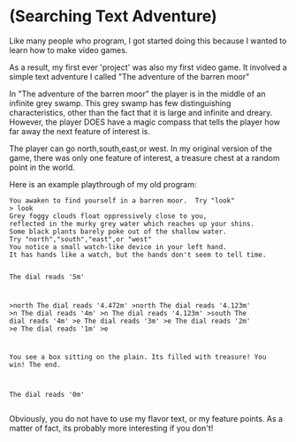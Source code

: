 # (Searching Text Adventure)
<div class="md"><p>Like many people who program, I got started doing this because I wanted to learn how to make video games.  </p>
<p>As a result, my first ever 'project' was also my first video game.  It involved a simple text adventure I called "The adventure of the barren moor"</p>
<p>In "The adventure of the barren moor" the player is in the middle of an infinite grey swamp.  This grey swamp has few distinguishing characteristics, other 
than the fact that it is large and infinite and dreary.  However, the player DOES have a magic compass that tells the player how far away the next feature of interest is.</p>
<p>The player can go north,south,east,or west.  In my original version of the game, there was only one feature of interest, a treasure chest at a random point in the world.  </p>
<p>Here is an example playthrough of my old program:</p>
<pre><code>You awaken to find yourself in a barren moor.  Try "look"
&gt; look
Grey foggy clouds float oppressively close to you, 
reflected in the murky grey water which reaches up your shins.
Some black plants barely poke out of the shallow water.
Try "north","south","east",or "west"
You notice a small watch-like device in your left hand.  
It has hands like a watch, but the hands don't seem to tell time. 

The dial reads '5m'

&gt;north
The dial reads '4.472m'
&gt;north
The dial reads '4.123m'
&gt;n
The dial reads '4m'
&gt;n
The dial reads '4.123m'
&gt;south
The dial reads '4m'
&gt;e
The dial reads '3m'
&gt;e
The dial reads '2m'
&gt;e
The dial reads '1m'
&gt;e

You see a box sitting on the plain.   Its filled with treasure!  You win!  The end.

The dial reads '0m'
</code></pre>
<p>Obviously, you do not have to use my flavor text, or my feature points.   As a matter of fact, its probably more interesting if you don't!</p>
</div>
